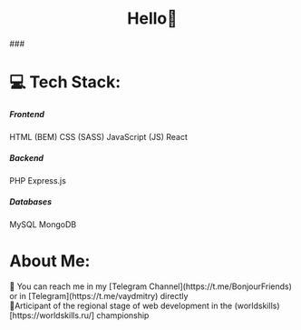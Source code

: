 <h1 align="center">Hello👋</h1>
###


# 💻 Tech Stack:
<h5> Frontend </h5>
HTML (BEM)
CSS (SASS)
JavaScript (JS)
React

<h5> Backend </h5>
PHP
Express.js

<h5> Databases </h5>
MySQL
MongoDB

<h1>About Me: </h1>
💬 You can reach me in my [Telegram Channel](https://t.me/BonjourFriends) or in [Telegram](https://t.me/vaydmitry) directly<br>
🧑Articipant of the regional stage of web development in the (worldskills)[https://worldskills.ru/] championship



<!--
**5Cord/5Cord** is a ✨ _special_ ✨ repository because its `README.md` (this file) appears on your GitHub profile.

Here are some ideas to get you started:

- 🔭 I’m currently working on ...
- 🌱 I’m currently learning ...
- 👯 I’m looking to collaborate on ...
- 🤔 I’m looking for help with ...
- 💬 Ask me about ...
- 📫 How to reach me: ...
- 😄 Pronouns: ...
- ⚡ Fun fact: ...
-->
